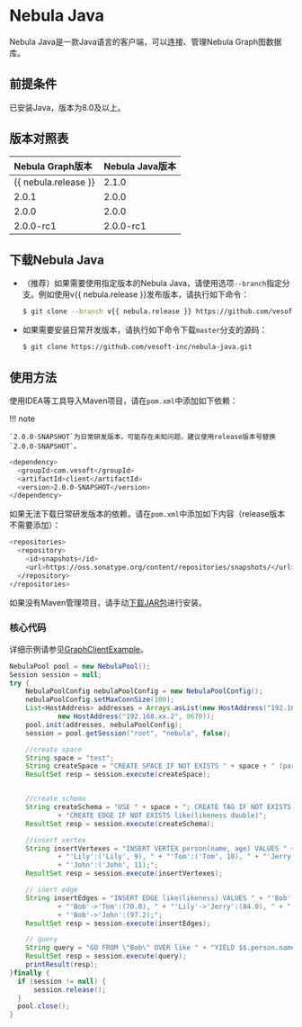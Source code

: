 # Nebula Java

Nebula Java是一款Java语言的客户端，可以连接、管理Nebula Graph图数据库。

## 前提条件

已安装Java，版本为8.0及以上。

## 版本对照表

|Nebula Graph版本|Nebula Java版本|
|:---|:---|
|{{ nebula.release }}|2.1.0|
|2.0.1|2.0.0|
|2.0.0|2.0.0|
|2.0.0-rc1|2.0.0-rc1|

## 下载Nebula Java

- （推荐）如果需要使用指定版本的Nebula Java，请使用选项`--branch`指定分支。例如使用v{{ nebula.release }}发布版本，请执行如下命令：

  ```bash
  $ git clone --branch v{{ nebula.release }} https://github.com/vesoft-inc/nebula-java.git
  ```

- 如果需要安装日常开发版本，请执行如下命令下载`master`分支的源码：

  ```bash
  $ git clone https://github.com/vesoft-inc/nebula-java.git
  ```

## 使用方法

使用IDEA等工具导入Maven项目，请在`pom.xml`中添加如下依赖：

!!! note

    `2.0.0-SNAPSHOT`为日常研发版本，可能存在未知问题，建议使用release版本号替换`2.0.0-SNAPSHOT`。

```bash
<dependency>
  <groupId>com.vesoft</groupId>
  <artifactId>client</artifactId>
  <version>2.0.0-SNAPSHOT</version>
</dependency>
```

如果无法下载日常研发版本的依赖，请在`pom.xml`中添加如下内容（release版本不需要添加）：

```bash
<repositories> 
  <repository> 
    <id>snapshots</id> 
    <url>https://oss.sonatype.org/content/repositories/snapshots/</url> 
  </repository> 
</repositories>
```

如果没有Maven管理项目，请手动[下载JAR包](https://repo1.maven.org/maven2/com/vesoft/)进行安装。

### 核心代码

详细示例请参见[GraphClientExample](https://github.com/vesoft-inc/nebula-java/blob/master/examples/src/main/java/com/vesoft/nebula/examples/GraphClientExample.java)。

```java
NebulaPool pool = new NebulaPool();
Session session = null;
try {
    NebulaPoolConfig nebulaPoolConfig = new NebulaPoolConfig();
    nebulaPoolConfig.setMaxConnSize(100);
    List<HostAddress> addresses = Arrays.asList(new HostAddress("192.168.xx.1", 9669),
            new HostAddress("192.168.xx.2", 9670));
    pool.init(addresses, nebulaPoolConfig);
    session = pool.getSession("root", "nebula", false);

    //create space
    String space = "test";
    String createSpace = "CREATE SPACE IF NOT EXISTS " + space + " (partition_num=15, replica_factor=1, vid_type=fixed_string(30)); ";
    ResultSet resp = session.execute(createSpace);


    //create schema
    String createSchema = "USE " + space + "; CREATE TAG IF NOT EXISTS person(name string, age int);"
            + "CREATE EDGE IF NOT EXISTS like(likeness double)";
    ResultSet resp = session.execute(createSchema);

    //insert vertex
    String insertVertexes = "INSERT VERTEX person(name, age) VALUES " + "'Bob':('Bob', 10), "
            + "'Lily':('Lily', 9), " + "'Tom':('Tom', 10), " + "'Jerry':('Jerry', 13), "
            + "'John':('John', 11);";
    ResultSet resp = session.execute(insertVertexes);

    // inert edge
    String insertEdges = "INSERT EDGE like(likeness) VALUES " + "'Bob'->'Lily':(80.0), "
            + "'Bob'->'Tom':(70.0), " + "'Lily'->'Jerry':(84.0), " + "'Tom'->'Jerry':(68.3), "
            + "'Bob'->'John':(97.2);";
    ResultSet resp = session.execute(insertEdges);

    // query
    String query = "GO FROM \"Bob\" OVER like " + "YIELD $$.person.name, $$.person.age, like.likeness";
    ResultSet resp = session.execute(query);
    printResult(resp);
}finally {
  if (session != null) {
      session.release();
  }
  pool.close();
}
```
